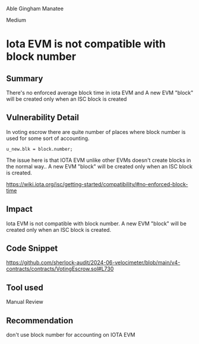 Able Gingham Manatee

Medium

# Iota EVM is not compatible with block number

## Summary
There's no enforced average block time in iota EVM  and A new EVM "block" will be created only when an ISC block is created

## Vulnerability Detail
In voting escrow there are quite  number of places where block number is used for some sort of accounting.
```solidity
u_new.blk = block.number;
```

The issue here is that IOTA EVM unlike other EVMs doesn't create blocks in the normal way..  A new EVM "block" will be created only when an ISC block is created. 

https://wiki.iota.org/isc/getting-started/compatibility/#no-enforced-block-time



## Impact
Iota EVM is not compatible with block number. A new EVM "block" will be created only when an ISC block is created. 

## Code Snippet
https://github.com/sherlock-audit/2024-06-velocimeter/blob/main/v4-contracts/contracts/VotingEscrow.sol#L730
## Tool used

Manual Review

## Recommendation
don't use block number for accounting on IOTA EVM